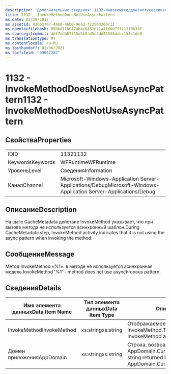 ```yaml
---
description: 'Дополнительные сведения: 1132-Инвокемесоддоеснотусеасинкпаттерн'
title: 1132 - InvokeMethodDoesNotUseAsyncPattern
ms.date: 03/30/2017
ms.assetid: 436b3767-4460-46b0-9ea3-fc2963260c11
ms.openlocfilehash: 05bbd1f6047ab4c6451d71a4f6007f3112f9630f
ms.sourcegitcommit: ddf7edb67715a5b9a45e3dd44536dabc153c1de0
ms.translationtype: MT
ms.contentlocale: ru-RU
ms.lasthandoff: 02/06/2021
ms.locfileid: "99667282"
---
```

# <a name="1132---invokemethoddoesnotuseasyncpattern"></a><span data-ttu-id="33c0d-103">1132 - InvokeMethodDoesNotUseAsyncPattern</span><span class="sxs-lookup"><span data-stu-id="33c0d-103">1132 - InvokeMethodDoesNotUseAsyncPattern</span></span>

## <a name="properties"></a><span data-ttu-id="33c0d-104">Свойства</span><span class="sxs-lookup"><span data-stu-id="33c0d-104">Properties</span></span>  
  
|||  
|-|-|  
|<span data-ttu-id="33c0d-105">ID</span><span class="sxs-lookup"><span data-stu-id="33c0d-105">ID</span></span>|<span data-ttu-id="33c0d-106">1132</span><span class="sxs-lookup"><span data-stu-id="33c0d-106">1132</span></span>|  
|<span data-ttu-id="33c0d-107">Keywords</span><span class="sxs-lookup"><span data-stu-id="33c0d-107">Keywords</span></span>|<span data-ttu-id="33c0d-108">WFRuntime</span><span class="sxs-lookup"><span data-stu-id="33c0d-108">WFRuntime</span></span>|  
|<span data-ttu-id="33c0d-109">Уровень</span><span class="sxs-lookup"><span data-stu-id="33c0d-109">Level</span></span>|<span data-ttu-id="33c0d-110">Сведения</span><span class="sxs-lookup"><span data-stu-id="33c0d-110">Information</span></span>|  
|<span data-ttu-id="33c0d-111">Канал</span><span class="sxs-lookup"><span data-stu-id="33c0d-111">Channel</span></span>|<span data-ttu-id="33c0d-112">Microsoft-Windows-Application Server-Applications/Debug</span><span class="sxs-lookup"><span data-stu-id="33c0d-112">Microsoft-Windows-Application Server-Applications/Debug</span></span>|  
  
## <a name="description"></a><span data-ttu-id="33c0d-113">Описание</span><span class="sxs-lookup"><span data-stu-id="33c0d-113">Description</span></span>  

 <span data-ttu-id="33c0d-114">На шаге CacheMetadata действие InvokeMethod указывает, что при вызове метода не используется асинхронный шаблон.</span><span class="sxs-lookup"><span data-stu-id="33c0d-114">During CacheMetadata step, InvokeMethod activity indicates that it is not using the async pattern when invoking the method.</span></span>  
  
## <a name="message"></a><span data-ttu-id="33c0d-115">Сообщение</span><span class="sxs-lookup"><span data-stu-id="33c0d-115">Message</span></span>  

 <span data-ttu-id="33c0d-116">Метод InvokeMethod «%1»: в методе не используется асинхронная модель.</span><span class="sxs-lookup"><span data-stu-id="33c0d-116">InvokeMethod '%1' - method does not use asynchronous pattern.</span></span>  
  
## <a name="details"></a><span data-ttu-id="33c0d-117">Сведения</span><span class="sxs-lookup"><span data-stu-id="33c0d-117">Details</span></span>  
  
|<span data-ttu-id="33c0d-118">Имя элемента данных</span><span class="sxs-lookup"><span data-stu-id="33c0d-118">Data Item Name</span></span>|<span data-ttu-id="33c0d-119">Тип элемента данных</span><span class="sxs-lookup"><span data-stu-id="33c0d-119">Data Item Type</span></span>|<span data-ttu-id="33c0d-120">Описание</span><span class="sxs-lookup"><span data-stu-id="33c0d-120">Description</span></span>|  
|--------------------|--------------------|-----------------|  
|<span data-ttu-id="33c0d-121">InvokeMethod</span><span class="sxs-lookup"><span data-stu-id="33c0d-121">InvokeMethod</span></span>|<span data-ttu-id="33c0d-122">xs:string</span><span class="sxs-lookup"><span data-stu-id="33c0d-122">xs:string</span></span>|<span data-ttu-id="33c0d-123">Отображаемое имя действия InvokeMethod.</span><span class="sxs-lookup"><span data-stu-id="33c0d-123">The display name of the InvokeMethod activity.</span></span>|  
|<span data-ttu-id="33c0d-124">Домен приложения</span><span class="sxs-lookup"><span data-stu-id="33c0d-124">AppDomain</span></span>|<span data-ttu-id="33c0d-125">xs:string</span><span class="sxs-lookup"><span data-stu-id="33c0d-125">xs:string</span></span>|<span data-ttu-id="33c0d-126">Строка, возвращаемая AppDomain.CurrentDomain.FriendlyName.</span><span class="sxs-lookup"><span data-stu-id="33c0d-126">The string returned by AppDomain.CurrentDomain.FriendlyName.</span></span>|
